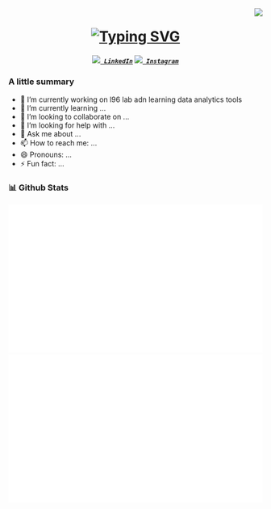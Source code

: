 <img align="right" src="https://visitor-badge.laobi.icu/badge?page_id=pablodiegoo.pablodiegoo">

<h1 align="center">
  <a href="https://git.io/typing-svg"><img src="https://readme-typing-svg.herokuapp.com font=Fira+Code&pause=1000&color=343434&random=false&width=435&lines=Welcome+Ladies%2C+Gentleman+and+other+mystical+beings.;Hoping+to+contribute+on+your+journey;Working+with+data+10%2B+years;Now+waling+over+the+tech+tightrope" alt="Typing SVG" />
  </a>
</h1>

<h5 align="center">
  <code><a href="https://www.linkedin.com/in/pablodiegoo/" title="LinkedIn Profile"><img width="22" src="images/linkedin.svg"> LinkedIn</a></code>
  <code><a href="https://www.instagram.com/osman__durdag/" title="Instagram Profile"><img width="22" src="images/instagram.svg"> Instagram</a></code>
</h5>

### A little summary

- 🔭 I’m currently working on l96 lab adn learning data analytics tools
- 🌱 I’m currently learning ...
- 👯 I’m looking to collaborate on ...
- 🤔 I’m looking for help with ...
- 💬 Ask me about ...
- 📫 How to reach me: ...
- 😄 Pronouns: ...
- ⚡ Fun fact: ...

### 📊 Github Stats
<a href='https://github.com/rahul-jha98/github-stats-transparent'>
  
![Stats Overview](https://raw.githubusercontent.com/pablodiegoo/github-stats-transparent/output/generated/overview.svg)
![Most Used Languages](https://raw.githubusercontent.com/pablodiegoo/github-stats-transparent/output/generated/languages.svg)

</a>
